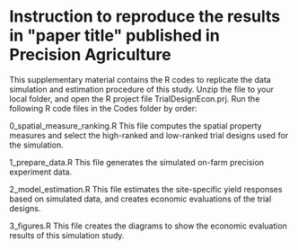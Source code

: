 # Instruction to reproduce the results in "paper title" published in Precision Agriculture

This supplementary material contains the R codes to replicate the data simulation and estimation procedure of this study.
Unzip the file to your local folder, and open the R project file TrialDesignEcon.prj. 
Run the following R code files in the Codes folder by order:

0_spatial_measure_ranking.R
This file computes the spatial property measures and select the high-ranked and low-ranked trial designs used for the simulation. 

1_prepare_data.R
This file generates the simulated on-farm precision experiment data.

2_model_estimation.R
This file estimates the site-specific yield responses based on simulated data, and creates economic evaluations of the trial designs.

3_figures.R
This file creates the diagrams to show the economic evaluation results of this simulation study.